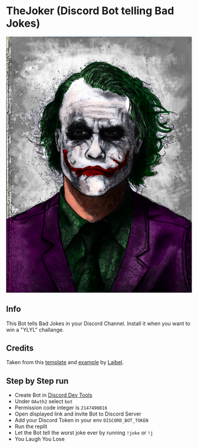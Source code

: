 # TheJoker (Discord Bot telling Bad Jokes)

![The Joker](img/joker.jpg)

## Info

This Bot tells Bad Jokes in your Discord Channel. Install it when you want to win a "YLYL" challange.

## Credits

Taken from this [template](https://github.com/Lajbel/Discord.JS-Bot-Template) and [example](https://replit.com/@TereDeJugo/DiscordJS-Bot-Template) by [Lajbel](https://lajbel.tk/).

## Step by Step run

- Create Bot in [Discord Dev Tools](https://discord.com/developers/)
- Under `OAuth2` select `bot`
- Permission code integer is `2147490816`
- Open displayed link and invite Bot to Discord Server
- Add your Discord Token in your env `DISCORD_BOT_TOKEN`
- Run the replit
- Let the Bot tell the worst joke ever by running `!joke` or `!j`
- You Laugh You Lose
